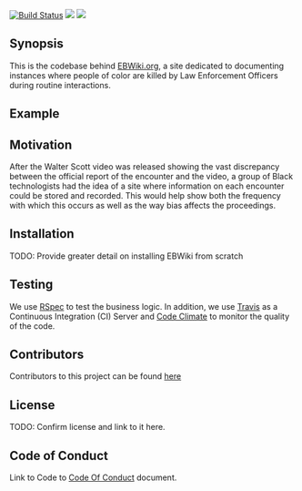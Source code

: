 <p><a href="https://travis-ci.org/BOWiki/BOW"><img src="https://travis-ci.org/BOWiki/BOW.svg?branch=master" alt="Build Status" style="max-width:100%;"></a>  <a href="https://codeclimate.com/github/BOWiki/BOW"><img src="https://codeclimate.com/github/BOWiki/BOW/badges/gpa.svg" /></a> <a href="https://codeclimate.com/github/BOWiki/BOW/coverage"><img src="https://codeclimate.com/github/BOWiki/BOW/badges/coverage.svg" /></a></p>

## Synopsis

This is the codebase behind [EBWiki.org](http://ebwiki.org), a site dedicated to documenting instances where people of color are killed by Law Enforcement Officers during routine interactions.

## Example


## Motivation

After the Walter Scott video was released showing the vast discrepancy between the official report of the encounter and the video, a group of Black technologists had the idea of a site where information on each encounter could be stored and recorded. This would help show both the frequency with which this occurs as well as the way bias affects the proceedings.

## Installation

TODO: Provide greater detail on installing EBWiki from scratch

## Testing

We use [RSpec](https://relishapp.com/rspec) to test the business logic. In addition, we use [Travis](https://travis-ci.org/BOWiki/BOW/) as a Continuous Integration (CI) Server and [Code Climate](https://codeclimate.com/github/BOWiki/BOW) to monitor the quality of the code.

## Contributors

Contributors to this project can be found [here](https://github.com/BOWiki/BOW/graphs/contributors)

## License

TODO: Confirm license and link to it here.

## Code of Conduct

Link to Code to [Code Of Conduct](docs/CODE_OF_CONDUCT.md) document.